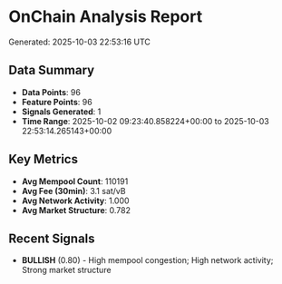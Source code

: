 # OnChain Analysis Report
Generated: 2025-10-03 22:53:16 UTC

## Data Summary
- **Data Points**: 96
- **Feature Points**: 96
- **Signals Generated**: 1
- **Time Range**: 2025-10-02 09:23:40.858224+00:00 to 2025-10-03 22:53:14.265143+00:00

## Key Metrics
- **Avg Mempool Count**: 110191
- **Avg Fee (30min)**: 3.1 sat/vB
- **Avg Network Activity**: 1.000
- **Avg Market Structure**: 0.782

## Recent Signals
- **BULLISH** (0.80) - High mempool congestion; High network activity; Strong market structure
